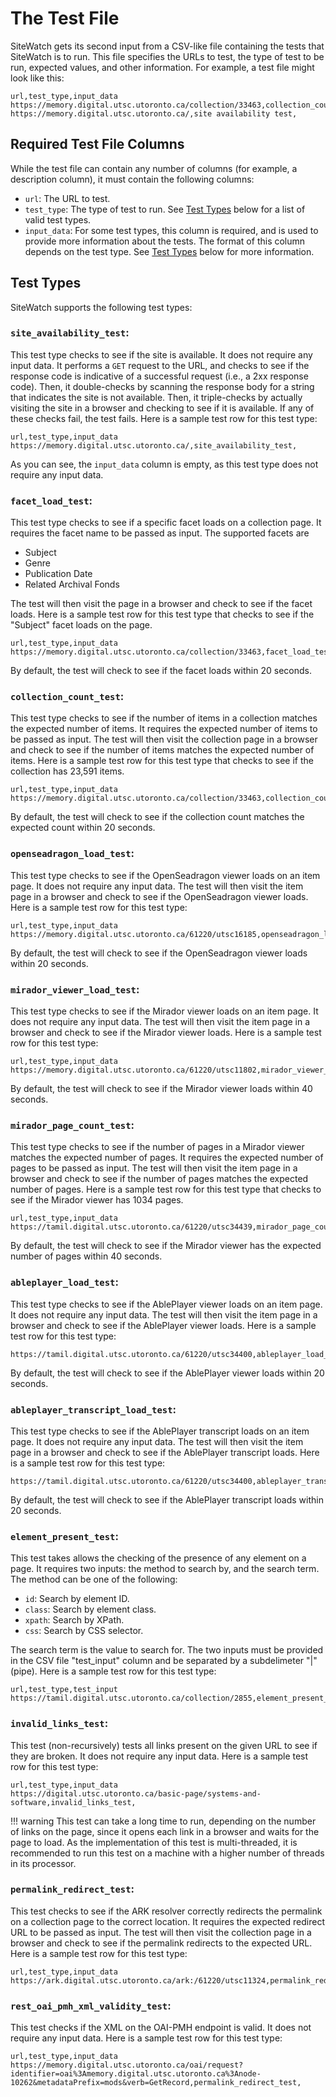 # The Test File
SiteWatch gets its second input from a CSV-like file containing the tests that SiteWatch is to run. This file specifies the URLs to test, the type of test to be run, expected values, and other information. For example, a test file might look like this:
```csv
url,test_type,input_data
https://memory.digital.utsc.utoronto.ca/collection/33463,collection_count_test,23591
https://memory.digital.utsc.utoronto.ca/,site availability test,
```

## Required Test File Columns
While the test file can contain any number of columns (for example, a description column), it must contain the following columns:
* `url`: The URL to test.
* `test_type`: The type of test to run. See [Test Types](#test-types) below for a list of valid test types.
* `input_data`: For some test types, this column is required, and is used to provide more information about the tests. The format of this column depends on the test type. See [Test Types](#test-types) below for more information.

## Test Types
SiteWatch supports the following test types:

### `site_availability_test`:
This test type checks to see if the site is available. It does not require any input data. It performs a `GET` request to the URL, and checks to see if the response code is indicative of a successful request (i.e., a 2xx response code). Then, it double-checks by scanning the response body for a string that indicates the site is not available. Then, it triple-checks by actually visiting the site in a browser and checking to see if it is available. If any of these checks fail, the test fails. Here is a sample test row for this test type:
```csv
url,test_type,input_data
https://memory.digital.utsc.utoronto.ca/,site_availability_test,
```
As you can see, the `input_data` column is empty, as this test type does not require any input data.

### `facet_load_test`:
This test type checks to see if a specific facet loads on a collection page. It requires the facet name to be passed as input. The supported facets are

* Subject
* Genre
* Publication Date
* Related Archival Fonds

The test will then visit the page in a browser and check to see if the facet loads. Here is a sample test row for this test type that checks to see if the "Subject" facet loads on the page.
```csv
url,test_type,input_data
https://memory.digital.utsc.utoronto.ca/collection/33463,facet_load_test,Subject
```
By default, the test will check to see if the facet loads within 20 seconds.


### `collection_count_test`:
This test type checks to see if the number of items in a collection matches the expected number of items. It requires the expected number of items to be passed as input. The test will then visit the collection page in a browser and check to see if the number of items matches the expected number of items. Here is a sample test row for this test type that checks to see if the collection has 23,591 items.
```csv
url,test_type,input_data
https://memory.digital.utsc.utoronto.ca/collection/33463,collection_count_test,23591
```
By default, the test will check to see if the collection count matches the expected count within 20 seconds.

### `openseadragon_load_test`:
This test type checks to see if the OpenSeadragon viewer loads on an item page. It does not require any input data. The test will then visit the item page in a browser and check to see if the OpenSeadragon viewer loads. Here is a sample test row for this test type:
```csv
url,test_type,input_data
https://memory.digital.utsc.utoronto.ca/61220/utsc16185,openseadragon_load_test,
```
By default, the test will check to see if the OpenSeadragon viewer loads within 20 seconds.

### `mirador_viewer_load_test`:
This test type checks to see if the Mirador viewer loads on an item page. It does not require any input data. The test will then visit the item page in a browser and check to see if the Mirador viewer loads. Here is a sample test row for this test type:
```csv
url,test_type,input_data
https://memory.digital.utsc.utoronto.ca/61220/utsc11802,mirador_viewer_load_test,4
```
By default, the test will check to see if the Mirador viewer loads within 40 seconds.

### `mirador_page_count_test`:
This test type checks to see if the number of pages in a Mirador viewer matches the expected number of pages. It requires the expected number of pages to be passed as input. The test will then visit the item page in a browser and check to see if the number of pages matches the expected number of pages. Here is a sample test row for this test type that checks to see if the Mirador viewer has 1034 pages.
```csv
url,test_type,input_data
https://tamil.digital.utsc.utoronto.ca/61220/utsc34439,mirador_page_count_test,1034
```
By default, the test will check to see if the Mirador viewer has the expected number of pages within 40 seconds.

### `ableplayer_load_test`:
This test type checks to see if the AblePlayer viewer loads on an item page. It does not require any input data. The test will then visit the item page in a browser and check to see if the AblePlayer viewer loads. Here is a sample test row for this test type:
```csv
https://tamil.digital.utsc.utoronto.ca/61220/utsc34400,ableplayer_load_test,
```
By default, the test will check to see if the AblePlayer viewer loads within 20 seconds.

### `ableplayer_transcript_load_test`:
This test type checks to see if the AblePlayer transcript loads on an item page. It does not require any input data. The test will then visit the item page in a browser and check to see if the AblePlayer transcript loads. Here is a sample test row for this test type:
```csv
https://tamil.digital.utsc.utoronto.ca/61220/utsc34400,ableplayer_transcript_load_test,
```
By default, the test will check to see if the AblePlayer transcript loads within 20 seconds.

### `element_present_test`:
This test takes allows the checking of the presence of any element on a page. It requires two inputs: the method to search by, and the search term. The method can be one of the following:
* `id`: Search by element ID.
* `class`: Search by element class.
* `xpath`: Search by XPath.
* `css`: Search by CSS selector.

The search term is the value to search for. The two inputs must be provided in the CSV file "test_input" column and be separated by a subdelimeter "|" (pipe). Here is a sample test row for this test type:
```csv
url,test_type,test_input
https://tamil.digital.utsc.utoronto.ca/collection/2855,element_present_test,xpath|/html/body/div/div[2]/div/div[2]/div/div/div/div/div/div[2]/div/aside/div[3]/h2
```

### `invalid_links_test`:
This test (non-recursively) tests all links present on the given URL to see if they are broken. It does not require any input data. Here is a sample test row for this test type:
```csv
url,test_type,input_data
https://digital.utsc.utoronto.ca/basic-page/systems-and-software,invalid_links_test,
```
!!! warning
    This test can take a long time to run, depending on the number of links on the page, since it opens each link in a browser and waits for the page to load. As the implementation of this test is multi-threaded, it is recommended to run this test on a machine with a higher number of threads in its processor.

### `permalink_redirect_test`:
This test checks to see if the ARK resolver correctly redirects the permalink on a collection page to the correct location. It requires the expected redirect URL to be passed as input. The test will then visit the collection page in a browser and check to see if the permalink redirects to the expected URL. Here is a sample test row for this test type:
```csv
url,test_type,input_data
https://ark.digital.utsc.utoronto.ca/ark:/61220/utsc11324,permalink_redirect_test,https://tamil.digital.utsc.utoronto.ca/61220/utsc11324
```

### `rest_oai_pmh_xml_validity_test`:
This test checks if the XML on the OAI-PMH endpoint is valid. It does not require any input data. Here is a sample test row for this test type:
```csv
url,test_type,input_data
https://memory.digital.utsc.utoronto.ca/oai/request?identifier=oai%3Amemory.digital.utsc.utoronto.ca%3Anode-10262&metadataPrefix=mods&verb=GetRecord,permalink_redirect_test,
```